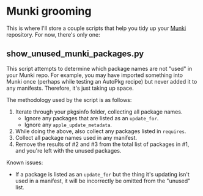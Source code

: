 # Munki grooming

This is where I'll store a couple scripts that help you tidy up your [Munki](https://www.munki.org/) repository. For now, there's only one:

## show_unused_munki_packages.py

This script attempts to determine which package names are not "used" in your Munki repo. For example, you may have imported something into Munki once (perhaps while testing an AutoPkg recipe) but never added it to any manifests. Therefore, it's just taking up space.

The methodology used by the script is as follows:

1. Iterate through your pkgsinfo folder, collecting all package names.
    - Ignore any packages that are listed as an `update_for`.
    - Ignore any `apple_update_metadata`.
2. While doing the above, also collect any packages listed in `requires`.
3. Collect all package names used in any manifest.
4. Remove the results of #2 and #3 from the total list of packages in #1, and you're left with the unused packages.

Known issues:

- If a package is listed as an `update_for` but the thing it's updating isn't used in a manifest, it will be incorrectly be omitted from the "unused" list.


